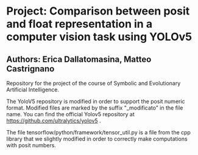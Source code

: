 # Project: Comparison between posit and float representation in a computer vision task using YOLOv5
## Authors: Erica Dallatomasina, Matteo Castrignano

Repository for the project of the course of Symbolic and Evolutionary Artificial Intelligence. 

The YoloV5 repository is modified in order to support the posit numeric format. Modified files are marked by the suffix "_modificato" in the file name.
You can find the official Yolov5 repository at https://github.com/ultralytics/yolov5 . 

The file tensorflow/python/framework/tensor_util.py is a file from the cpp library that we slightly modified in order to correctly make computations with posit numbers.
